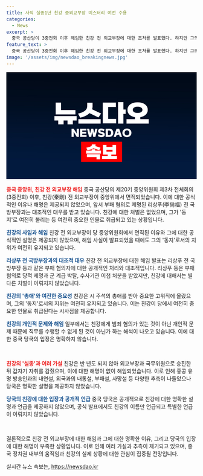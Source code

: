 ```yaml
---
title: 사직 실종1년 친강 중외교부장 미스터리 여전 수용
categories:
  - News
excerpt: >
  중국 공산당이 3중전회 이후 해임한 친강 전 외교부장에 대한 조처를 발표했다. 하지만 그의 실종과 관련된 의문은 여전히 남아있으며, 친강에 대한 처벌이 없는 것으로 파악되고 있다. 이에 대해 공식 발표에서는 친강에게는 동지라는 호칭을 사용했고, 그의 개인적 문제로 직무를 수행할 수 없었던 것으로 설명했다. 이번 사태는 친강이 여전히 중국 국가주석 시진핑의 총애를 받고 있는 것으로 여겨지고 있으며, 친강의 실종을 둘러싼 소문은 여전히 해명되지 않고 있는 상황이다.
feature_text: >
  중국 공산당이 3중전회 이후 해임한 친강 전 외교부장에 대한 조처를 발표했다. 하지만 그의 실종과 관련된 의문은 여전히 남아있으며, 친강에 대한 처벌이 없는 것으로 파악되고 있다. 이에 대해 공식 발표에서는 친강에게는 동지라는 호칭을 사용했고, 그의 개인적 문제로 직무를 수행할 수 없었던 것으로 설명했다. 이번 사태는 친강이 여전히 중국 국가주석 시진핑의 총애를 받고 있는 것으로 여겨지고 있으며, 친강의 실종을 둘러싼 소문은 여전히 해명되지 않고 있는 상황이다.
image: '/assets/img/newsdao_breakingnews.jpg'
---
```


<p><img src="/assets/img/newsdao_breakingnews.jpg" alt="koreaapp 속보" /></p>

<p><b><span style="color: #ee2323;">중국 중앙위, 친강 전 외교부장 해임</span></b>
중국 공산당의 제20기 중앙위원회 제3차 전체회의(3중전회) 이후, 친강(秦剛) 전 외교부장이 중앙위에서 면직되었습니다. 이에 대한 공식적인 이유나 해명은 제공되지 않았으며, 앞서 부패 혐의로 제명된 리상푸(李尙福) 전 국방부장과는 대조적인 대우를 받고 있습니다. 친강에 대한 처벌은 없었으며, 그가 '동지'로 여전히 불리는 등 여전히 중요한 인물로 취급되고 있는 상황입니다.</p>

<p><b><span style="color: #1a5490;">친강의 사임과 해임</span></b>
친강 전 외교부장이 당 중앙위원회에서 면직된 이유와 그에 대한 공식적인 설명은 제공되지 않았으며, 해임 사실이 발표되었을 때에도 그의 '동지'로서의 지위가 여전히 유지되고 있습니다.</p>

<p><b><span style="color: #1a5490;">리상푸 전 국방부장과의 대조적 대우</span></b>
친강 전 외교부장에 대한 해임 발표는 리상푸 전 국방부장 등과 같은 부패 혐의자에 대한 공개적인 처리와 대조적입니다. 리상푸 등은 부패 혐의로 당적 제명과 군 계급 박탈, 수사기관 이첩 처분을 받았지만, 친강에 대해서는 별다른 처벌이 이뤄지지 않았습니다.</p>

<p><b><span style="color: #1a5490;">친강의 '총애'와 여전한 중요성</span></b>
친강은 시 주석의 총애를 받아 중요한 고위직에 올랐으며, 그의 '동지'로서의 지위는 여전히 유지되고 있습니다. 이는 친강이 당에서 여전히 중요한 인물로 취급된다는 시사점을 제공합니다.</p>

<p><b><span style="color: #1a5490;">친강의 개인적 문제와 해임</span></b>
일부에서는 친강에게 범죄 혐의가 있는 것이 아닌 개인적 문제 때문에 직무를 수행할 수 없게 된 것이 아닌가 하는 해석이 나오고 있습니다. 이에 대한 중국 당국의 입장은 명확하지 않습니다.</p>

<p data-ke-size="size16">&nbsp;</p>

<p><b><span style="color: #ee2323;">친강의 '실종'과 여러 가설</span></b>
친강은 반 년도 되지 않아 외교부장과 국무위원으로 승진한 뒤 갑자기 자취를 감췄으며, 이에 대한 해명이 없이 해임되었습니다. 이로 인해 홍콩 유명 방송인과의 내연설, 외국과의 내통설, 부패설, 사망설 등 다양한 추측이 나돌았으나 당국은 명확한 설명을 제공하지 않았습니다.</p>

<p><b><span style="color: #1a5490;">당국의 친강에 대한 입장과 공개적 언급</span></b>
중국 당국은 공개적으로 친강에 대한 명확한 설명과 언급을 제공하지 않았으며, 공식 발표에서도 친강의 이름만 언급되고 특별한 언급이 이뤄지지 않았습니다.</p>

<p data-ke-size="size16">&nbsp;</p>

<p>결론적으로 친강 전 외교부장에 대한 해임과 그에 대한 명확한 이유, 그리고 당국의 입장에 대한 해명이 부족한 상황입니다. 이로 인해 여러 가설과 추측이 제기되고 있으며, 중국 정치권 내부의 움직임과 친강의 실제 상황에 대한 관심이 집중될 전망입니다.</p>
실시간 뉴스 속보는, <a href="https://newsdao.kr" rel="dofollow">https://newsdao.kr</a>



